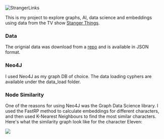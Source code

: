![StrangerLinks](https://github.com/TabeerMir/StrangerLinks/assets/134224968/28399939-b78a-49d0-bfbf-07e77f02b333)

This is my project to explore graphs, AI, data science and embeddings using data from the TV show [Stanger Things](https://en.wikipedia.org/wiki/Stranger_Things).

### Data

The orignial data was download from a [repo](https://github.com/jeffreylancaster/stranger-things) and is available in JSON format. 

### Neo4J

I used Neo4J as my graph DB of choice. The data loading cyphers are available under the data_load folder. 

### Node Similarity

One of the reasons for using Neo4J was the Graph Data Science library. I used the FastRP method to calculate embeddings for different characters, and then used K-Nearest Neighbours to find the most similar characters. Here's what the similarity graph look like for the character Eleven:

![](https://github.com/TabeerMir/StrangerLinks/assets/134224968/173d2f49-9d5d-4dbd-a365-cd60f7116b34)
